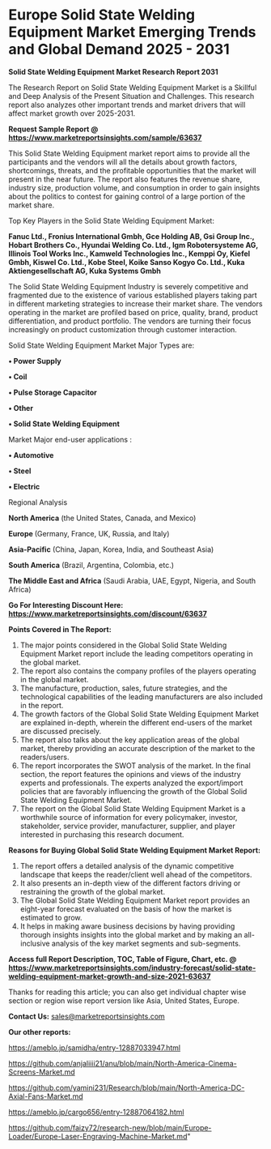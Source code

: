 # Europe Solid State Welding Equipment Market Emerging Trends and Global Demand 2025 - 2031

<strong>Solid State Welding Equipment Market Research Report 2031</strong>

The Research Report on Solid State Welding Equipment Market is a Skillful and Deep Analysis of the Present Situation and Challenges. This research report also analyzes other important trends and market drivers that will affect market growth over 2025-2031.

<strong>Request Sample Report @ <a href=https://www.marketreportsinsights.com/sample/63637>https://www.marketreportsinsights.com/sample/63637</a></strong>

This Solid State Welding Equipment market report aims to provide all the participants and the vendors will all the details about growth factors, shortcomings, threats, and the profitable opportunities that the market will present in the near future. The report also features the revenue share, industry size, production volume, and consumption in order to gain insights about the politics to contest for gaining control of a large portion of the market share.

Top Key Players in the Solid State Welding Equipment Market:

<strong>Fanuc Ltd., Fronius International Gmbh, Gce Holding AB, Gsi Group Inc., Hobart Brothers Co., Hyundai Welding Co. Ltd., Igm Robotersysteme AG, Illinois Tool Works Inc., Kamweld Technologies Inc., Kemppi Oy, Kiefel Gmbh, Kiswel Co. Ltd., Kobe Steel, Koike Sanso Kogyo Co. Ltd., Kuka Aktiengesellschaft AG, Kuka Systems Gmbh</strong>

The Solid State Welding Equipment Industry is severely competitive and fragmented due to the existence of various established players taking part in different marketing strategies to increase their market share. The vendors operating in the market are profiled based on price, quality, brand, product differentiation, and product portfolio. The vendors are turning their focus increasingly on product customization through customer interaction.

Solid State Welding Equipment Market Major Types are:

<strong>• Power Supply

• Coil

• Pulse Storage Capacitor

• Other

• Solid State Welding Equipment</strong>

Market Major end-user applications :

<strong>• Automotive

• Steel

• Electric</strong>

Regional Analysis

</u><strong><b>North America</b></strong> (the United States, Canada, and Mexico)

<strong><b>Europe </b></strong>(Germany, France, UK, Russia, and Italy)

<strong><b>Asia-Pacific</b></strong> (China, Japan, Korea, India, and Southeast Asia)

<strong><b>South America</b></strong> (Brazil, Argentina, Colombia, etc.)

<strong><b>The Middle East and Africa</b></strong> (Saudi Arabia, UAE, Egypt, Nigeria, and South Africa)

<strong>Go For Interesting Discount Here: <a href=https://www.marketreportsinsights.com/discount/63637>https://www.marketreportsinsights.com/discount/63637</a></strong>

<strong>Points Covered in The Report:</strong>
<ol>
  <li>The major points considered in the Global Solid State Welding Equipment Market report include the leading competitors operating in the global market.</li>
  <li>The report also contains the company profiles of the players operating in the global market.</li>
  <li>The manufacture, production, sales, future strategies, and the technological capabilities of the leading manufacturers are also included in the report.</li>
  <li>The growth factors of the Global Solid State Welding Equipment Market are explained in-depth, wherein the different end-users of the market are discussed precisely.</li>
  <li>The report also talks about the key application areas of the global market, thereby providing an accurate description of the market to the readers/users.</li>
  <li>The report incorporates the SWOT analysis of the market. In the final section, the report features the opinions and views of the industry experts and professionals. The experts analyzed the export/import policies that are favorably influencing the growth of the Global Solid State Welding Equipment Market.</li>
  <li>The report on the Global Solid State Welding Equipment Market is a worthwhile source of information for every policymaker, investor, stakeholder, service provider, manufacturer, supplier, and player interested in purchasing this research document.</li>
</ol>
<strong>Reasons for Buying Global Solid State Welding Equipment Market Report:</strong>

<ol>
  <li>The report offers a detailed analysis of the dynamic competitive landscape that keeps the reader/client well ahead of the competitors.</li>
  <li>It also presents an in-depth view of the different factors driving or restraining the growth of the global market.</li>
  <li>The Global Solid State Welding Equipment Market report provides an eight-year forecast evaluated on the basis of how the market is estimated to grow.</li>
  <li>It helps in making aware business decisions by having providing thorough insights insights into the global market and by making an all-inclusive analysis of the key market segments and sub-segments.</li>
</ol>
<strong>Access full Report Description, TOC, Table of Figure, Chart, etc. @ <a href=https://www.marketreportsinsights.com/industry-forecast/solid-state-welding-equipment-market-growth-and-size-2021-63637>https://www.marketreportsinsights.com/industry-forecast/solid-state-welding-equipment-market-growth-and-size-2021-63637</a></strong>


Thanks for reading this article; you can also get individual chapter wise section or region wise report version like Asia, United States, Europe.

<strong>Contact Us:</strong>
sales@marketreportsinsights.com

<strong>Our other reports:</strong>

<a href=https://ameblo.jp/samidha/entry-12887033947.html>https://ameblo.jp/samidha/entry-12887033947.html</a>

<a href=https://github.com/anjaliiii21/anu/blob/main/North-America-Cinema-Screens-Market.md>https://github.com/anjaliiii21/anu/blob/main/North-America-Cinema-Screens-Market.md</a>

<a href=https://github.com/yamini231/Research/blob/main/North-America-DC-Axial-Fans-Market.md>https://github.com/yamini231/Research/blob/main/North-America-DC-Axial-Fans-Market.md</a>

<a href=https://ameblo.jp/cargo656/entry-12887064182.html>https://ameblo.jp/cargo656/entry-12887064182.html</a>

<a href=https://github.com/faizy72/research-new/blob/main/Europe-Loader/Europe-Laser-Engraving-Machine-Market.md>https://github.com/faizy72/research-new/blob/main/Europe-Loader/Europe-Laser-Engraving-Machine-Market.md</a>"
